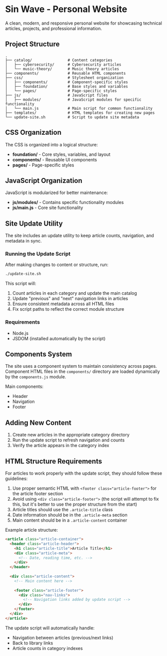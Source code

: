 # Sin Wave - Personal Website

A clean, modern, and responsive personal website for showcasing technical articles, projects, and professional information.

## Project Structure

```
.
├── catalog/                # Content categories
│   ├── cybersecurity/      # Cybersecurity articles
│   └── music-theory/       # Music theory articles
├── components/             # Reusable HTML components
├── css/                    # Stylesheet organization
│   ├── components/         # Component-specific styles
│   ├── foundation/         # Base styles and variables
│   └── pages/              # Page-specific styles
├── js/                     # JavaScript files
│   ├── modules/            # JavaScript modules for specific functionality
│   └── main.js             # Main script for common functionality
├── templates/              # HTML templates for creating new pages
└── update-site.sh          # Script to update site metadata
```

## CSS Organization

The CSS is organized into a logical structure:

- **foundation/** - Core styles, variables, and layout
- **components/** - Reusable UI components
- **pages/** - Page-specific styles

## JavaScript Organization

JavaScript is modularized for better maintenance:

- **js/modules/** - Contains specific functionality modules
- **js/main.js** - Core site functionality

## Site Update Utility

The site includes an update utility to keep article counts, navigation, and metadata in sync.

### Running the Update Script

After making changes to content or structure, run:

```bash
./update-site.sh
```

This script will:

1. Count articles in each category and update the main catalog
2. Update "previous" and "next" navigation links in articles
3. Ensure consistent metadata across all HTML files
4. Fix script paths to reflect the correct module structure

### Requirements

- Node.js
- JSDOM (installed automatically by the script)

## Components System

The site uses a component system to maintain consistency across pages. Component HTML files in the `components/` directory are loaded dynamically by the `components.js` module.

Main components:
- Header
- Navigation
- Footer

## Adding New Content

1. Create new articles in the appropriate category directory
2. Run the update script to refresh navigation and counts
3. Verify the article appears in the category index

## HTML Structure Requirements

For articles to work properly with the update script, they should follow these guidelines:

1. Use proper semantic HTML with `<footer class="article-footer">` for the article footer section
2. Avoid using `<div class="article-footer">` (the script will attempt to fix this, but it's better to use the proper structure from the start)
3. Article titles should use the `.article-title` class
4. Date information should be in the `.article-meta` section
5. Main content should be in a `.article-content` container

Example article structure:

```html
<article class="article-container">
  <header class="article-header">
    <h1 class="article-title">Article Title</h1>
    <div class="article-meta">
      <!-- Date, reading time, etc. -->
    </div>
  </header>
  
  <div class="article-content">
    <!-- Main content here -->
    
    <footer class="article-footer">
      <div class="nav-links">
        <!-- Navigation links added by update script -->
      </div>
    </footer>
  </div>
</article>
```

The update script will automatically handle:
- Navigation between articles (previous/next links)
- Back to library links
- Article counts in category indexes 